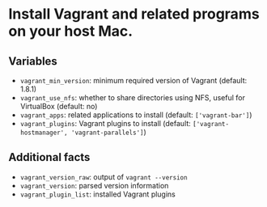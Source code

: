 # Install Vagrant and related programs on your host Mac.

## Variables

- `vagrant_min_version`: minimum required version of Vagrant (default: 1.8.1)
- `vagrant_use_nfs`: whether to share directories using NFS, useful for VirtualBox (default: no)
- `vagrant_apps`: related applications to install (default: `['vagrant-bar']`)
- `vagrant_plugins`: Vagrant plugins to install (default: `['vagrant-hostmanager', 'vagrant-parallels']`)

## Additional facts

- `vagrant_version_raw`: output of `vagrant --version`
- `vagrant_version`: parsed version information
- `vagrant_plugin_list`: installed Vagrant plugins
